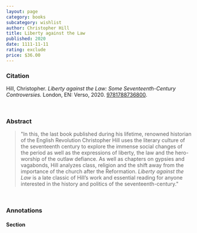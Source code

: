 ```yaml
---
layout: page
category: books
subcategory: wishlist
author: Christopher Hill
title: Liberty against the Law
published: 2020
date: 1111-11-11
rating: exclude
price: $36.00
---
```


### Citation

Hill, Christopher. *Liberty against the Law: Some Seventeenth-Century Controversies.* London, EN: Verso, 2020. [9781788736800](https://www.versobooks.com/en-ca/products/943-liberty-against-the-law).

<br>

### Abstract

> "In this, the last book published during his lifetime, renowned historian of the English Revolution Christopher Hill uses the literary culture of the seventeenth century to explore the immense social changes of the period as well as the expressions of liberty, the law and the hero-worship of the outlaw defiance. As well as chapters on gypsies and vagabonds, Hill analyzes class, religion and the shift away from the importance of the church after the Reformation. *Liberty against the Law* is a late classic of Hill’s work and essential reading for anyone interested in the history and politics of the seventeenth-century."

<br>

### Annotations

#### Section

<br>
